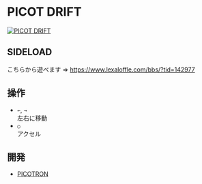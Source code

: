 # PICOT DRIFT

[![PICOT DRIFT](http://img.youtube.com/vi/4BglDEM_ZpA/0.jpg)](https://www.youtube.com/watch?v=4BglDEM_ZpA)

## SIDELOAD
こちらから遊べます ⇒ https://www.lexaloffle.com/bbs/?tid=142977

## 操作
- `←`, `→`<br>左右に移動
- `○`<br>アクセル

## 開発
- [PICOTRON](https://www.lexaloffle.com/picotron.php)

